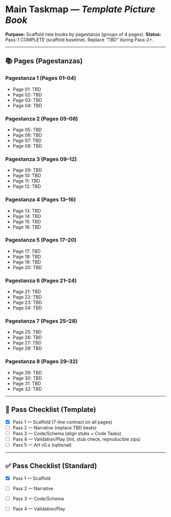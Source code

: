 # Main Taskmap — *Template Picture Book*

**Purpose:** Scaffold new books by pagestanza (groups of 4 pages).
**Status:** Pass-1 COMPLETE (scaffold baseline). Replace “TBD” during Pass-2+.

---

## 📚 Pages (Pagestanzas)

### Pagestanza 1 (Pages 01–04)
- Page 01: TBD
- Page 02: TBD
- Page 03: TBD
- Page 04: TBD

### Pagestanza 2 (Pages 05–08)
- Page 05: TBD
- Page 06: TBD
- Page 07: TBD
- Page 08: TBD

### Pagestanza 3 (Pages 09–12)
- Page 09: TBD
- Page 10: TBD
- Page 11: TBD
- Page 12: TBD

### Pagestanza 4 (Pages 13–16)
- Page 13: TBD
- Page 14: TBD
- Page 15: TBD
- Page 16: TBD

### Pagestanza 5 (Pages 17–20)
- Page 17: TBD
- Page 18: TBD
- Page 19: TBD
- Page 20: TBD

### Pagestanza 6 (Pages 21–24)
- Page 21: TBD
- Page 22: TBD
- Page 23: TBD
- Page 24: TBD

### Pagestanza 7 (Pages 25–28)
- Page 25: TBD
- Page 26: TBD
- Page 27: TBD
- Page 28: TBD

### Pagestanza 8 (Pages 29–32)
- Page 29: TBD
- Page 30: TBD
- Page 31: TBD
- Page 32: TBD

---

## 🔧 Pass Checklist (Template)
- [x] Pass 1 — Scaffold (7-line contract on all pages)
- [ ] Pass 2 — Narrative (replace TBD beats)
- [ ] Pass 3 — Code/Schema (align stubs + Code Tasks)
- [ ] Pass 4 — Validation/Play (lint, stub check, reproducible zips)
- [ ] Pass 5 — Art v0.x (optional)

---

## ✅ Pass Checklist (Standard)

- [x] Pass 1 — Scaffold
- [ ] Pass 2 — Narrative
- [ ] Pass 3 — Code/Schema
- [ ] Pass 4 — Validation/Play

